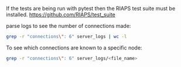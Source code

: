 If the tests are being run with pytest then the RIAPS test suite must be installed.
https://github.com/RIAPS/test_suite

parse logs to see the number of connections made:
```bash
grep -r "connections\": 6" server_logs | wc -l
```

To see which connections are known to a specific node:
```bash
grep -r "connections\": 6" server_logs/<file_name>
```

